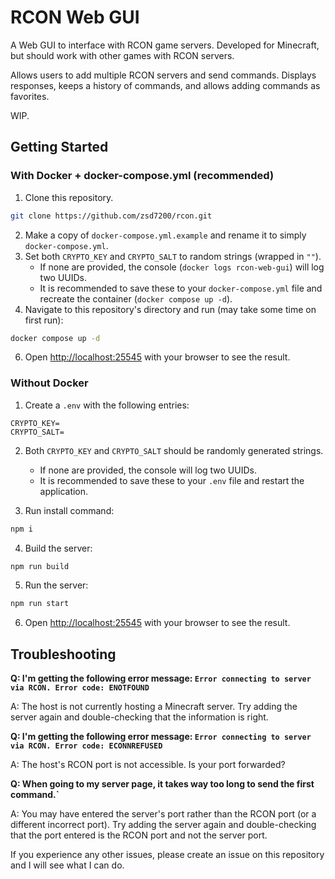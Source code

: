 # RCON Web GUI

A Web GUI to interface with RCON game servers. Developed for Minecraft, but should work with other games with RCON servers.

Allows users to add multiple RCON servers and send commands. Displays responses, keeps a history of commands, and allows adding commands as favorites.

WIP.

## Getting Started

### With Docker + docker-compose.yml (recommended)
1. Clone this repository.

```bash
git clone https://github.com/zsd7200/rcon.git
```

2. Make a copy of `docker-compose.yml.example` and rename it to simply `docker-compose.yml`.
3. Set both `CRYPTO_KEY` and `CRYPTO_SALT` to random strings (wrapped in `""`).
    - If none are provided, the console (`docker logs rcon-web-gui`) will log two UUIDs.
    - It is recommended to save these to your `docker-compose.yml` file and recreate the container (`docker compose up -d`).
4. Navigate to this repository's directory and run (may take some time on first run):
```bash
docker compose up -d
```
6. Open [http://localhost:25545](http://localhost:25545) with your browser to see the result.

### Without Docker
1. Create a `.env` with the following entries:

```
CRYPTO_KEY=
CRYPTO_SALT=
```

2. Both `CRYPTO_KEY` and `CRYPTO_SALT` should be randomly generated strings.
    - If none are provided, the console will log two UUIDs. 
    - It is recommended to save these to your `.env` file and restart the application.

3. Run install command:

```bash
npm i
```

4. Build the server:

```bash
npm run build
```

5. Run the server:

```bash
npm run start
```

6. Open [http://localhost:25545](http://localhost:25545) with your browser to see the result.

## Troubleshooting

**Q: I'm getting the following error message: `Error connecting to server via RCON. Error code: ENOTFOUND`**

A: The host is not currently hosting a Minecraft server. 
Try adding the server again and double-checking that the information is right.

**Q: I'm getting the following error message: `Error connecting to server via RCON. Error code: ECONNREFUSED`**

A: The host's RCON port is not accessible. Is your port forwarded?

**Q: When going to my server page, it takes way too long to send the first command.`**

A: You may have entered the server's port rather than the RCON port (or a different incorrect port).
Try adding the server again and double-checking that the port entered is the RCON port and not the server port.

If you experience any other issues, please create an issue on this repository and I will see what I can do.
